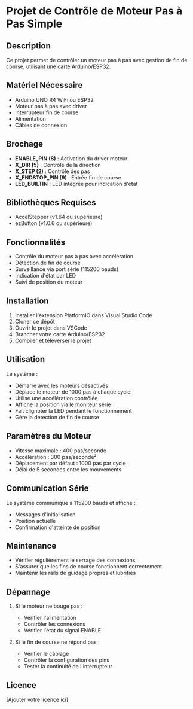 # Projet de Contrôle de Moteur Pas à Pas Simple

## Description
Ce projet permet de contrôler un moteur pas à pas avec gestion de fin de course, utilisant une carte Arduino/ESP32.

## Matériel Nécessaire
- Arduino UNO R4 WiFi ou ESP32
- Moteur pas à pas avec driver
- Interrupteur fin de course
- Alimentation
- Câbles de connexion

## Brochage
- **ENABLE_PIN (8)** : Activation du driver moteur
- **X_DIR (5)** : Contrôle de la direction
- **X_STEP (2)** : Contrôle des pas
- **X_ENDSTOP_PIN (9)** : Entrée fin de course
- **LED_BUILTIN** : LED intégrée pour indication d'état

## Bibliothèques Requises
- AccelStepper (v1.64 ou supérieure)
- ezButton (v1.0.6 ou supérieure)

## Fonctionnalités
- Contrôle du moteur pas à pas avec accélération
- Détection de fin de course
- Surveillance via port série (115200 bauds)
- Indication d'état par LED
- Suivi de position du moteur

## Installation
1. Installer l'extension PlatformIO dans Visual Studio Code
2. Cloner ce dépôt
3. Ouvrir le projet dans VSCode
4. Brancher votre carte Arduino/ESP32
5. Compiler et téléverser le projet

## Utilisation
Le système :
- Démarre avec les moteurs désactivés
- Déplace le moteur de 1000 pas à chaque cycle
- Utilise une accélération contrôlée
- Affiche la position via le moniteur série
- Fait clignoter la LED pendant le fonctionnement
- Gère la détection de fin de course

## Paramètres du Moteur
- Vitesse maximale : 400 pas/seconde
- Accélération : 300 pas/seconde²
- Déplacement par défaut : 1000 pas par cycle
- Délai de 5 secondes entre les mouvements

## Communication Série
Le système communique à 115200 bauds et affiche :
- Messages d'initialisation
- Position actuelle
- Confirmation d'atteinte de position

## Maintenance
- Vérifier régulièrement le serrage des connexions
- S'assurer que les fins de course fonctionnent correctement
- Maintenir les rails de guidage propres et lubrifiés

## Dépannage
1. Si le moteur ne bouge pas :
   - Vérifier l'alimentation
   - Contrôler les connexions
   - Vérifier l'état du signal ENABLE

2. Si le fin de course ne répond pas :
   - Vérifier le câblage
   - Contrôler la configuration des pins
   - Tester la continuité de l'interrupteur

## Licence
[Ajouter votre licence ici]